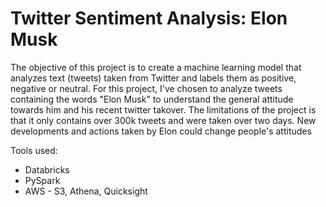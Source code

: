 # Twitter Sentiment Analysis: Elon Musk


The objective of this project is to create a machine learning model that analyzes text (tweets) taken from Twitter and labels them as positive, negative or neutral. For this project, I've chosen to analyze tweets containing the words "Elon Musk" to understand the general attitude towards him and his recent twitter takover. The limitations of the project is that it only contains over 300k tweets and were taken over two days. New developments and actions taken by Elon could change people's attitudes


Tools used:
- Databricks
- PySpark
- AWS - S3, Athena, Quicksight

